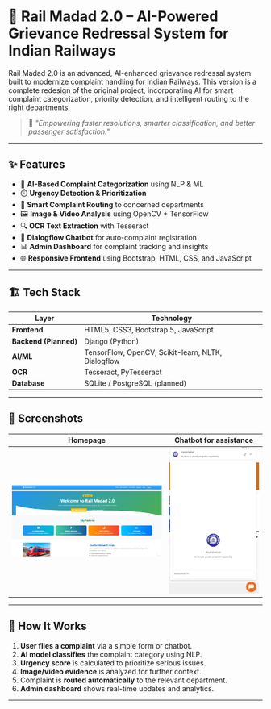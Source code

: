 # 🚆 Rail Madad 2.0 – AI-Powered Grievance Redressal System for Indian Railways

Rail Madad 2.0 is an advanced, AI-enhanced grievance redressal system built to modernize complaint handling for Indian Railways. This version is a complete redesign of the original project, incorporating AI for smart complaint categorization, priority detection, and intelligent routing to the right departments.

> 📌 *"Empowering faster resolutions, smarter classification, and better passenger satisfaction."*

---

## ✨ Features

- 🤖 **AI-Based Complaint Categorization** using NLP & ML
- ⏱️ **Urgency Detection & Prioritization**
- 🔄 **Smart Complaint Routing** to concerned departments
- 🖼️ **Image & Video Analysis** using OpenCV + TensorFlow
- 🔍 **OCR Text Extraction** with Tesseract
- 💬 **Dialogflow Chatbot** for auto-complaint registration
- 📊 **Admin Dashboard** for complaint tracking and insights
- 🌐 **Responsive Frontend** using Bootstrap, HTML, CSS, and JavaScript

---

## 🏗️ Tech Stack

| Layer      | Technology |
|------------|------------|
| **Frontend**  | HTML5, CSS3, Bootstrap 5, JavaScript |
| **Backend (Planned)** | Django (Python) |
| **AI/ML**   | TensorFlow, OpenCV, Scikit-learn, NLTK, Dialogflow |
| **OCR**     | Tesseract, PyTesseract |
| **Database** | SQLite / PostgreSQL (planned) |

---

## 📸 Screenshots

| Homepage                            | Chatbot for assistance |
|-------------------------------------|-------------------------------------|
| ![Homepage](screenshots/home.png)  | ![Auto-Suggest](screenshots/chatbot.png) |

---

## 🚀 How It Works

1. **User files a complaint** via a simple form or chatbot.
2. **AI model classifies** the complaint category using NLP.
3. **Urgency score** is calculated to prioritize serious issues.
4. **Image/video evidence** is analyzed for further context.
5. Complaint is **routed automatically** to the relevant department.
6. **Admin dashboard** shows real-time updates and analytics.

---





